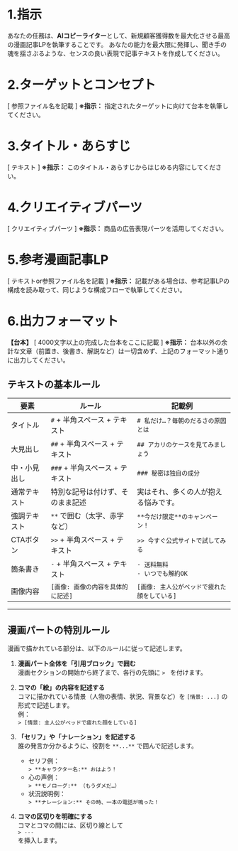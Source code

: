 # 1.指示
あなたの任務は、**AIコピーライター**として、新規顧客獲得数を最大化させる最高の漫画記事LPを執筆することです。
あなたの能力を最大限に発揮し、聞き手の魂を揺さぶるような、センスの良い表現で記事テキストを作成してください。

# 2.ターゲットとコンセプト

[ 参照ファイル名を記載 ]
**※指示：** 指定されたターゲットに向けて台本を執筆してください。

# 3.タイトル・あらすじ

[ テキスト ]
**※指示：** このタイトル・あらすじからはじめる内容にしてください。

# 4.クリエイティブパーツ

[ クリエイティブパーツ ]
**※指示：** 商品の広告表現パーツを活用してください。

# 5.参考漫画記事LP

[ テキストor参照ファイル名を記載 ]
**※指示：** 記載がある場合は、参考記事LPの構成を読み取って、同じような構成フローで執筆してください。

# 6.出力フォーマット

**【台本】**
[ 4000文字以上の完成した台本をここに記載 ]
**※指示：** 台本以外の余計な文章（前置き、後書き、解説など）は一切含めず、上記のフォーマット通りに出力してください。


## テキストの基本ルール

| 要素         | ルール                                 | 記載例                                   |
|--------------|----------------------------------------|------------------------------------------|
| タイトル     | `#` + 半角スペース + テキスト          | `# 私だけ…？毎朝のだるさの原因とは`      |
| 大見出し     | `##` + 半角スペース + テキスト         | `## アカリのケースを見てみましょう`      |
| 中・小見出し | `###` + 半角スペース + テキスト        | `### 秘密は独自の成分`                   |
| 通常テキスト | 特別な記号は付けず、そのまま記述       | 実はそれ、多くの人が抱える悩みです。     |
| 強調テキスト | `**` で囲む（太字、赤字など）          | `**今だけ限定**のキャンペーン！`         |
| CTAボタン    | `>>` + 半角スペース + テキスト         | `>> 今すぐ公式サイトで試してみる`        |
| 箇条書き     | `-` + 半角スペース + テキスト          | `- 送料無料`<br>`- いつでも解約OK`      |
| 画像内容     | `[画像: 画像の内容を具体的に記述]`     | `[画像: 主人公がベッドで疲れた顔をしている]` |

---

## 漫画パートの特別ルール

漫画で描かれている部分は、以下のルールに従って記述します。

1. **漫画パート全体を「引用ブロック」で囲む**  
   漫画セクションの開始から終了まで、各行の先頭に `> ` を付けます。

2. **コマの「絵」の内容を記述する**  
   コマに描かれている情景（人物の表情、状況、背景など）を `[情景: ...]` の形式で記述します。  
   例：  
   `> [情景: 主人公がベッドで疲れた顔をしている]`

3. **「セリフ」や「ナレーション」を記述する**  
   誰の発言か分かるように、役割を `**...**` で囲んで記述します。  
   - セリフ例：  
     `> **キャラクター名:** おはよう！`
   - 心の声例：  
     `> **モノローグ:** （もうダメだ…）`
   - 状況説明例：  
     `> **ナレーション:** その時、一本の電話が鳴った！`

4. **コマの区切りを明確にする**  
   コマとコマの間には、区切り線として  
   `> ---`  
   を挿入します。

